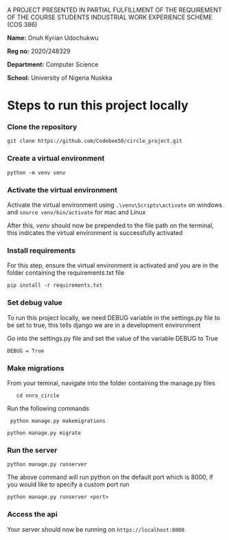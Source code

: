 A PROJECT PRESENTED IN PARTIAL FULFILLMENT OF THE REQUIREMENT OF THE COURSE STUDENTS INDUSTRIAL WORK EXPERIENCE SCHEME (COS 386)

**Name:** Onuh Kyrian Udochukwu 

**Reg no:** 2020/248329

**Department:** Computer Science  

**School:** University of Nigeria Nuskka




# Steps to run this project locally

### Clone the repository

``` 
git clone https://github.com/Codebee50/circle_project.git
```

### Create a virtual environment 
```
python -m venv venv 
```

### Activate the virtual environment
Activate the virtual environment using `.\venv\Scripts\activate` on windows and `source venv/bin/activate`  for mac and Linux

After this, _venv_ should now be prepended to the file path on the terminal, this indicates the virtual environment is successfully activated

### Install requirements
For this step, ensure the virtual environment is activated and you are in the folder containing the requirements.txt file
```
pip install -r requirements.txt
```

### Set debug value
To run this project locally, we need DEBUG variable in the settings.py file to be set to true, this tells django we are in a development environment

Go into the settings.py file and set the value of the variable DEBUG to True
```
DEBUG = True 
```

### Make migrations 
From your teminal, navigate into the folder containing the manage.py files 

```
   cd nnra_circle
```

Run the following commands

``` 
 python manage.py makemigrations
```

```
python manage.py migrate
```

### Run the server 

``` 
python manage.py runserver
```

The above command will run python on the default port which is 8000, if you would like to specify a custom port run 
```
python manage.py runserver <port>
```

### Access the api

Your server should now be running on `https://localhost:8000`